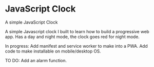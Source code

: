 # JavaScript Clock

A simple JavaScript Clock

A simple Javascript clock I built to learn how to build a progressive web app.
Has a day and night mode, the clock goes red for night mode.

In progress:
Add manifest and service worker to make into a PWA.
Add code to make installable on mobile/desktop OS.

TO DO:
Add an alarm function.
